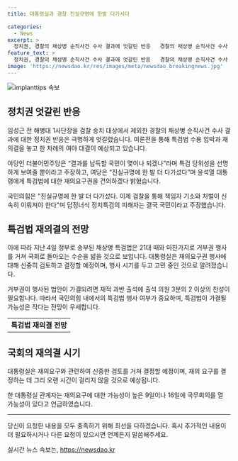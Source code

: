 ```yaml
---
title: 대통령실과 경찰 진실규명에 한발 다가서다

categories:
  - News
excerpt: >
  정치권, 경찰의 채상병 순직사건 수사 결과에 엇갈린 반응   경찰의 채상병 순직사건 수사 결과에 대한 정치권의 반응이 엇갈리고 있다. 야당은 특검 수사 필요성을 강조하며 여당에게 재의요구를 건의할 예정이고, 이로 인해 여야 표 대결이 예상된다. 반면 국민의힘은 진실규명의 발전을 강조하며 검찰을 통해 책임자를 처벌할 필요가 있다고 주장하고 있다. 채상병 특검법에 대한 재의결이 예상되며, 특검법이 가결될 가능성은 작아 보인다는 전망도 나오고 있다.
feature_text: >
  정치권, 경찰의 채상병 순직사건 수사 결과에 엇갈린 반응   경찰의 채상병 순직사건 수사 결과에 대한 정치권의 반응이 엇갈리고 있다. 야당은 특검 수사 필요성을 강조하며 여당에게 재의요구를 건의할 예정이고, 이로 인해 여야 표 대결이 예상된다. 반면 국민의힘은 진실규명의 발전을 강조하며 검찰을 통해 책임자를 처벌할 필요가 있다고 주장하고 있다. 채상병 특검법에 대한 재의결이 예상되며, 특검법이 가결될 가능성은 작아 보인다는 전망도 나오고 있다.
image: 'https://newsdao.kr/res/images/meta/newsdao_breakingnews.jpg'
---
```


<p><img src="https://newsdao.kr/res/images/meta/newsdao_breakingnews.jpg" alt="implanttips 속보" /></p>

<h2 data-ke-size="size26">정치권 엇갈린 반응</h2>

<p data-ke-size="size16">임성근 전 해병대 1사단장을 검찰 송치 대상에서 제외한 경찰의 채상병 순직사건 수사 결과에 대한 정치권 반응은 극명하게 엇갈렸습니다. 여론전을 통해 특검법 수용 압박과 재의결을 놓고 한 차례의 여야 대결이 예상되고 있습니다.</p>

<p data-ke-size="size16">야당인 더불어민주당은 “결과를 납득할 국민이 몇이나 되겠나”라며 특검 당위성을 선명하게 보여줄 뿐이라고 주장하고, 여당은 “진실규명에 한 발 더 다가섰다”며 윤석열 대통령에게 특검법에 대한 재의요구권을 건의하겠다 밝혔습니다.</p>

<p data-ke-size="size16">국민의힘은 "진실규명에 한 발 더 다가섰다. 이제 검찰을 통해 책임자 기소와 처벌이 신속히 이뤄져야 한다"며 답정너식 정치특검의 피해자는 결국 국민이라고 주장했습니다.</p>

<h2 data-ke-size="size26">특검법 재의결의 전망</h2>

<p data-ke-size="size16">이에 따라 지난 4일 정부로 송부된 채상병 특검법은 21대 때와 마찬가지로 거부권 행사를 거쳐 국회로 돌아오는 수순을 밟을 것으로 보입니다. 대통령실은 재의요구권 행사에 대해 신중히 검토하고 결정할 예정이며, 행사 시기를 두고 고민 중인 것으로 알려졌습니다.</p>

<p data-ke-size="size16">거부권이 행사된 법안이 가결되려면 재적 과반 출석에 출석 의원 3분의 2 이상의 찬성이 필요합니다. 따라서 국민의힘 내에서의 특검법 행사 여부가 중요하며, 특검법이 가결될 가능성은 작다는 전망이 우세합니다.</p>

<table>
    <tr>
        <td style="text-align: center; height: 17px;"><b>특검법 재의결 전망</b></td>
    </tr>
</table>

<h2 data-ke-size="size26">국회의 재의결 시기</h2>

<p data-ke-size="size16">대통령실은 재의요구와 관련하여 신중한 검토를 거쳐 결정할 예정이며, 재의 요구를 결정하는 데 그리 오랜 시간이 걸리지 않을 것으로 예상됩니다.</p>

<p data-ke-size="size16">한 대통령실 관계자는 재의요구에 대한 가능성이 높은 9일이나 16일에 국무회의를 열 가능성이 있다고 언급하였습니다.</p>

<hr>

<p data-ke-size="size16">당신이 요청한 내용을 모두 충족하기 위해 최선을 다하겠습니다. 혹시 추가적인 내용이 더 필요하시거나 다른 요청이 있으시면 언제든지 말씀해주세요.</p>
실시간 뉴스 속보는, <a href="https://newsdao.kr" rel="dofollow">https://newsdao.kr</a>


